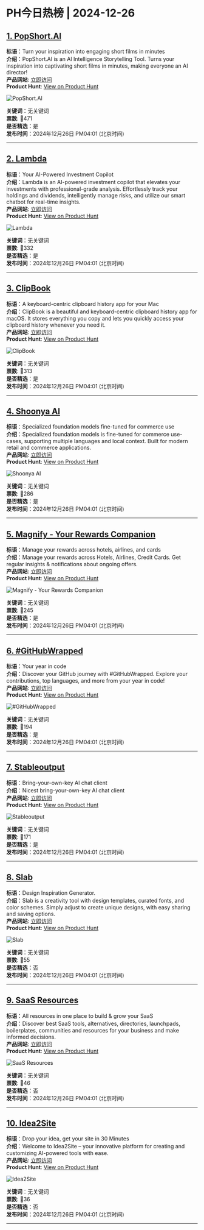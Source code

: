 # PH今日热榜 | 2024-12-26

## [1. PopShort.Al   ](https://www.producthunt.com/posts/popshort-al?utm_campaign=producthunt-api&utm_medium=api-v2&utm_source=Application%3A+linewalker+%28ID%3A+135281%29)  
**标语**：Turn your inspiration into engaging short films  in minutes  
**介绍**：PopShort.AI is an Al Intelligence Storytelling Tool. Turns your inspiration into captivating short films in minutes, making everyone an AI director!  
**产品网站**: [立即访问](https://www.producthunt.com/r/JPVN3JYF7QVIDQ?utm_campaign=producthunt-api&utm_medium=api-v2&utm_source=Application%3A+linewalker+%28ID%3A+135281%29)  
**Product Hunt**: [View on Product Hunt](https://www.producthunt.com/posts/popshort-al?utm_campaign=producthunt-api&utm_medium=api-v2&utm_source=Application%3A+linewalker+%28ID%3A+135281%29)  

![PopShort.Al   ](https://ph-files.imgix.net/89fd5190-42aa-4bd8-9282-a84c4fff6d1a.png?auto=format&fit=crop&frame=1&h=512&w=1024)  

**关键词**：无关键词  
**票数**: 🔺471  
**是否精选**：是  
**发布时间**：2024年12月26日 PM04:01 (北京时间)  

---

## [2. Lambda](https://www.producthunt.com/posts/lambda-4?utm_campaign=producthunt-api&utm_medium=api-v2&utm_source=Application%3A+linewalker+%28ID%3A+135281%29)  
**标语**：Your AI-Powered Investment Copilot  
**介绍**：Lambda is an AI-powered investment copilot that elevates your investments with professional-grade analysis. Effortlessly track your holdings and dividends, intelligently manage risks, and utilize our smart chatbot for real-time insights.  
**产品网站**: [立即访问](https://www.producthunt.com/r/VPH3DDHCPV4JPR?utm_campaign=producthunt-api&utm_medium=api-v2&utm_source=Application%3A+linewalker+%28ID%3A+135281%29)  
**Product Hunt**: [View on Product Hunt](https://www.producthunt.com/posts/lambda-4?utm_campaign=producthunt-api&utm_medium=api-v2&utm_source=Application%3A+linewalker+%28ID%3A+135281%29)  

![Lambda](https://ph-files.imgix.net/69099ce0-0a64-40e6-a394-7871d8ff7141.png?auto=format&fit=crop&frame=1&h=512&w=1024)  

**关键词**：无关键词  
**票数**: 🔺332  
**是否精选**：是  
**发布时间**：2024年12月26日 PM04:01 (北京时间)  

---

## [3. ClipBook](https://www.producthunt.com/posts/clipbook?utm_campaign=producthunt-api&utm_medium=api-v2&utm_source=Application%3A+linewalker+%28ID%3A+135281%29)  
**标语**：A keyboard-centric clipboard history app for your Mac  
**介绍**：ClipBook is a beautiful and keyboard-centric clipboard history app for macOS. It stores everything you copy and lets you quickly access your clipboard history whenever you need it.  
**产品网站**: [立即访问](https://www.producthunt.com/r/3HTJJXQNQVHF3L?utm_campaign=producthunt-api&utm_medium=api-v2&utm_source=Application%3A+linewalker+%28ID%3A+135281%29)  
**Product Hunt**: [View on Product Hunt](https://www.producthunt.com/posts/clipbook?utm_campaign=producthunt-api&utm_medium=api-v2&utm_source=Application%3A+linewalker+%28ID%3A+135281%29)  

![ClipBook](https://ph-files.imgix.net/2b19723a-1ec3-480e-a8cd-18d1ad1a386a.png?auto=format&fit=crop&frame=1&h=512&w=1024)  

**关键词**：无关键词  
**票数**: 🔺313  
**是否精选**：是  
**发布时间**：2024年12月26日 PM04:01 (北京时间)  

---

## [4. Shoonya AI](https://www.producthunt.com/posts/shoonya-ai?utm_campaign=producthunt-api&utm_medium=api-v2&utm_source=Application%3A+linewalker+%28ID%3A+135281%29)  
**标语**：Specialized foundation models fine-tuned for commerce use  
**介绍**：Specialized foundation models is fine-tuned for commerce use-cases, supporting multiple languages and local context. Built for modern retail and commerce applications.  
**产品网站**: [立即访问](https://www.producthunt.com/r/J3ELDRUJU5HS45?utm_campaign=producthunt-api&utm_medium=api-v2&utm_source=Application%3A+linewalker+%28ID%3A+135281%29)  
**Product Hunt**: [View on Product Hunt](https://www.producthunt.com/posts/shoonya-ai?utm_campaign=producthunt-api&utm_medium=api-v2&utm_source=Application%3A+linewalker+%28ID%3A+135281%29)  

![Shoonya AI](https://ph-files.imgix.net/1d74d524-6a6b-4cf9-a44b-e9151ea114f4.png?auto=format&fit=crop&frame=1&h=512&w=1024)  

**关键词**：无关键词  
**票数**: 🔺286  
**是否精选**：是  
**发布时间**：2024年12月26日 PM04:01 (北京时间)  

---

## [5. Magnify - Your Rewards Companion](https://www.producthunt.com/posts/magnify-your-rewards-companion?utm_campaign=producthunt-api&utm_medium=api-v2&utm_source=Application%3A+linewalker+%28ID%3A+135281%29)  
**标语**：Manage your rewards across hotels, airlines, and cards  
**介绍**：Manage your rewards across Hotels, Airlines, Credit Cards. Get regular insights & notifications about ongoing offers.  
**产品网站**: [立即访问](https://www.producthunt.com/r/6MAI74KALWA75Y?utm_campaign=producthunt-api&utm_medium=api-v2&utm_source=Application%3A+linewalker+%28ID%3A+135281%29)  
**Product Hunt**: [View on Product Hunt](https://www.producthunt.com/posts/magnify-your-rewards-companion?utm_campaign=producthunt-api&utm_medium=api-v2&utm_source=Application%3A+linewalker+%28ID%3A+135281%29)  

![Magnify - Your Rewards Companion](https://ph-files.imgix.net/eccfa847-8360-4479-a424-3d1e8b5f6d5b.png?auto=format&fit=crop&frame=1&h=512&w=1024)  

**关键词**：无关键词  
**票数**: 🔺245  
**是否精选**：是  
**发布时间**：2024年12月26日 PM04:01 (北京时间)  

---

## [6. #GitHubWrapped](https://www.producthunt.com/posts/githubwrapped-2?utm_campaign=producthunt-api&utm_medium=api-v2&utm_source=Application%3A+linewalker+%28ID%3A+135281%29)  
**标语**：Your year in code  
**介绍**：Discover your GitHub journey with #GitHubWrapped. Explore your contributions, top languages, and more from your year in code!  
**产品网站**: [立即访问](https://www.producthunt.com/r/KSDIRQ5ERACKJV?utm_campaign=producthunt-api&utm_medium=api-v2&utm_source=Application%3A+linewalker+%28ID%3A+135281%29)  
**Product Hunt**: [View on Product Hunt](https://www.producthunt.com/posts/githubwrapped-2?utm_campaign=producthunt-api&utm_medium=api-v2&utm_source=Application%3A+linewalker+%28ID%3A+135281%29)  

![#GitHubWrapped](https://ph-files.imgix.net/af7473eb-bb8b-47d2-b735-ed686ee1d025.png?auto=format&fit=crop&frame=1&h=512&w=1024)  

**关键词**：无关键词  
**票数**: 🔺194  
**是否精选**：是  
**发布时间**：2024年12月26日 PM04:01 (北京时间)  

---

## [7. Stableoutput](https://www.producthunt.com/posts/stableoutput?utm_campaign=producthunt-api&utm_medium=api-v2&utm_source=Application%3A+linewalker+%28ID%3A+135281%29)  
**标语**：Bring-your-own-key AI chat client  
**介绍**：Nicest bring-your-own-key AI chat client  
**产品网站**: [立即访问](https://www.producthunt.com/r/M55UKGYU5IVETI?utm_campaign=producthunt-api&utm_medium=api-v2&utm_source=Application%3A+linewalker+%28ID%3A+135281%29)  
**Product Hunt**: [View on Product Hunt](https://www.producthunt.com/posts/stableoutput?utm_campaign=producthunt-api&utm_medium=api-v2&utm_source=Application%3A+linewalker+%28ID%3A+135281%29)  

![Stableoutput](https://ph-files.imgix.net/58d2405b-a3ae-4ea4-b734-e052130a6f09.png?auto=format&fit=crop&frame=1&h=512&w=1024)  

**关键词**：无关键词  
**票数**: 🔺171  
**是否精选**：是  
**发布时间**：2024年12月26日 PM04:01 (北京时间)  

---

## [8. Slab](https://www.producthunt.com/posts/slab-69f8faa4-38ac-4dd0-bb29-fe6c67e3dc7c?utm_campaign=producthunt-api&utm_medium=api-v2&utm_source=Application%3A+linewalker+%28ID%3A+135281%29)  
**标语**：Design Inspiration Generator.  
**介绍**：Slab is a creativity tool with design templates, curated fonts, and color schemes. Simply adjust to create unique designs, with easy sharing and saving options.  
**产品网站**: [立即访问](https://www.producthunt.com/r/6XFVH4UVCJDABP?utm_campaign=producthunt-api&utm_medium=api-v2&utm_source=Application%3A+linewalker+%28ID%3A+135281%29)  
**Product Hunt**: [View on Product Hunt](https://www.producthunt.com/posts/slab-69f8faa4-38ac-4dd0-bb29-fe6c67e3dc7c?utm_campaign=producthunt-api&utm_medium=api-v2&utm_source=Application%3A+linewalker+%28ID%3A+135281%29)  

![Slab](https://ph-files.imgix.net/d99319eb-5dbc-46e6-a018-673761be61c8.png?auto=format&fit=crop&frame=1&h=512&w=1024)  

**关键词**：无关键词  
**票数**: 🔺55  
**是否精选**：否  
**发布时间**：2024年12月26日 PM04:01 (北京时间)  

---

## [9. SaaS Resources](https://www.producthunt.com/posts/saas-resources-2?utm_campaign=producthunt-api&utm_medium=api-v2&utm_source=Application%3A+linewalker+%28ID%3A+135281%29)  
**标语**：All resources in one place to build & grow your SaaS  
**介绍**：Discover best SaaS tools, alternatives, directories, launchpads, boilerplates, communities and resources for your business and make informed decisions.  
**产品网站**: [立即访问](https://www.producthunt.com/r/KDKZRKC4FDYHHJ?utm_campaign=producthunt-api&utm_medium=api-v2&utm_source=Application%3A+linewalker+%28ID%3A+135281%29)  
**Product Hunt**: [View on Product Hunt](https://www.producthunt.com/posts/saas-resources-2?utm_campaign=producthunt-api&utm_medium=api-v2&utm_source=Application%3A+linewalker+%28ID%3A+135281%29)  

![SaaS Resources](https://ph-files.imgix.net/1fe2221f-9a34-4285-af52-937bedd81cf5.webp?auto=format&fit=crop&frame=1&h=512&w=1024)  

**关键词**：无关键词  
**票数**: 🔺46  
**是否精选**：否  
**发布时间**：2024年12月26日 PM04:01 (北京时间)  

---

## [10. Idea2Site](https://www.producthunt.com/posts/idea2site?utm_campaign=producthunt-api&utm_medium=api-v2&utm_source=Application%3A+linewalker+%28ID%3A+135281%29)  
**标语**：Drop your idea, get your site in 30 Minutes  
**介绍**：Welcome to Idea2Site – your innovative platform for creating and customizing AI-powered tools with ease.  
**产品网站**: [立即访问](https://www.producthunt.com/r/MDCWCUTKZ4AOYD?utm_campaign=producthunt-api&utm_medium=api-v2&utm_source=Application%3A+linewalker+%28ID%3A+135281%29)  
**Product Hunt**: [View on Product Hunt](https://www.producthunt.com/posts/idea2site?utm_campaign=producthunt-api&utm_medium=api-v2&utm_source=Application%3A+linewalker+%28ID%3A+135281%29)  

![Idea2Site](https://ph-files.imgix.net/13978299-f2a6-41bc-b326-fbe64d9dbff1.jpeg?auto=format&fit=crop&frame=1&h=512&w=1024)  

**关键词**：无关键词  
**票数**: 🔺36  
**是否精选**：否  
**发布时间**：2024年12月26日 PM04:01 (北京时间)  

---

